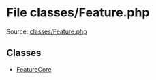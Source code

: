 File classes/Feature.php
=========

Source: [classes/Feature.php](https://github.com/PrestaShop/PrestaShop/blob/1.6.0.14/classes/Feature.php)


Classes
-------

* [FeatureCore](class.FeatureCore.md)

